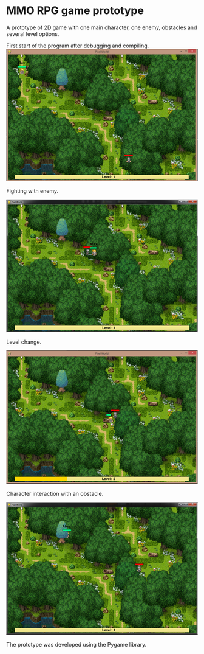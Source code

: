 # MMO RPG game prototype
A prototype of 2D game with one main character, one enemy, obstacles and several level options.

First start of the program after debugging and compiling.
![](https://github.com/CyrilBonGamin/Game_prototype/blob/master/1.png)

Fighting with enemy.

![](https://github.com/CyrilBonGamin/Game_prototype/blob/master/2.png)

Level change.

![](https://github.com/CyrilBonGamin/Game_prototype/blob/master/3.png)

Сharacter interaction with an obstacle.

![](https://github.com/CyrilBonGamin/Game_prototype/blob/master/4.png)

The prototype was developed using the Pygame library.
